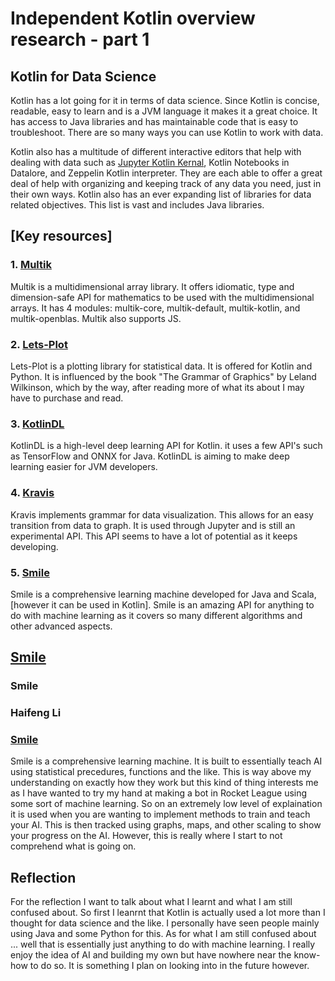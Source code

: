 # Independent Kotlin overview research - part 1

## Kotlin for Data Science
Kotlin has a lot going for it in terms of data science. Since Kotlin is concise, readable, easy to learn and is a JVM language it makes it a great choice. It has access to Java libraries and has maintainable code that is easy to troubleshoot. There are so many ways you can use Kotlin to work with data.

Kotlin also has a multitude of different interactive editors that help with dealing with data such as [Jupyter Kotlin Kernal](https://github.com/Kotlin/kotlin-jupyter), Kotlin Notebooks in Datalore, and Zeppelin Kotlin interpreter. They are each able to offer a great deal of help with organizing and keeping track of any data you need, just in their own ways. Kotlin also has an ever expanding list of libraries for data related objectives. This list is vast and includes Java libraries.

## \[Key resources\]
### 1. [Multik](https://github.com/Kotlin/multik)
Multik is a multidimensional array library. It offers idiomatic, type and dimension-safe API for mathematics to be used with the multidimensional arrays. It has 4 modules: multik-core, multik-default, multik-kotlin, and multik-openblas. Multik also supports JS. 
### 2. [Lets-Plot](https://github.com/JetBrains/lets-plot)
Lets-Plot is a plotting library for statistical data. It is offered for Kotlin and Python. It is influenced by the book "The Grammar of Graphics" by Leland Wilkinson, which by the way, after reading more of what its about I may have to purchase and read.
### 3. [KotlinDL](https://github.com/Kotlin/kotlindl)
KotlinDL is a high-level deep learning API for Kotlin. it uses a few API's such as TensorFlow and ONNX for Java. KotlinDL is aiming to make deep learning easier for JVM developers. 
### 4. [Kravis](https://github.com/holgerbrandl/kravis)
Kravis implements grammar for data visualization. This allows for an easy transition from data to graph. It is used through Jupyter and is still an experimental API. This API seems to have a lot of potential as it keeps developing.
### 5. [Smile](https://github.com/haifengl/smile)
Smile is a comprehensive learning machine developed for Java and Scala, [however it can be used in Kotlin]. Smile is an amazing API for anything to do with machine learning as it covers so many different algorithms and other advanced aspects. 

## [Smile](https://github.com/haifengl/smile)
### Smile
### Haifeng Li
### [Smile](https://github.com/haifengl/smile)

Smile is a comprehensive learning machine. It is built to essentially teach AI using statistical precedures, functions and the like. This is way above my understanding on exactly how they work but this kind of thing interests me as I have wanted to try my hand at making a bot in Rocket League using some sort of machine learning. So on an extremely low level of explaination it is used when you are wanting to implement methods to train and teach your AI. This is then tracked using graphs, maps, and other scaling to show your progress on the AI. However, this is really where I start to not comprehend what is going on.

## Reflection
For the reflection I want to talk about what I learnt and what I am still confused about. So first I leanrnt that Kotlin is actually used a lot more than I thought for data science and the like. I personally have seen people mainly using Java and some Python for this. As for what I am still confused about ... well that is essentially just anything to do with machine learning. I really enjoy the idea of AI and building my own but have nowhere near the know-how to do so. It is something I plan on looking into in the future however.
